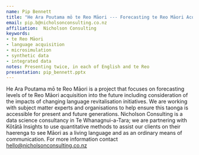```yaml
---
name: Pip Bennett
title: "He Ara Poutama mō te Reo Māori --- Forecasting te Reo Māori Acquisition"
email: pip.b@nicholsonconsulting.co.nz
affiliation:  Nicholson Consulting
keywords:
- te Reo Māori
- language acquisition
- microsimulation
- synthetic data
- integrated data
notes: Presenting twice, in each of English and te Reo
presentation: pip_bennett.pptx
---
```


He Ara Poutama mō te Reo Māori is a project that focuses on forecasting levels of te Reo Māori acquisition into the future including consideration of the impacts of changing language revitalisation initiatives. We are working with subject matter experts and organisations to help ensure this taonga is accessible for present and future generations. Nicholson Consulting is a data science consultancy in Te Whanagnui-a-Tara; we are partnering with Kōtātā Insights to use quantitative methods to assist our clients on their haerenga to see Māori as a living language and as an ordinary means of communication. For more information contact hello@nicholsonconsulting.co.nz
